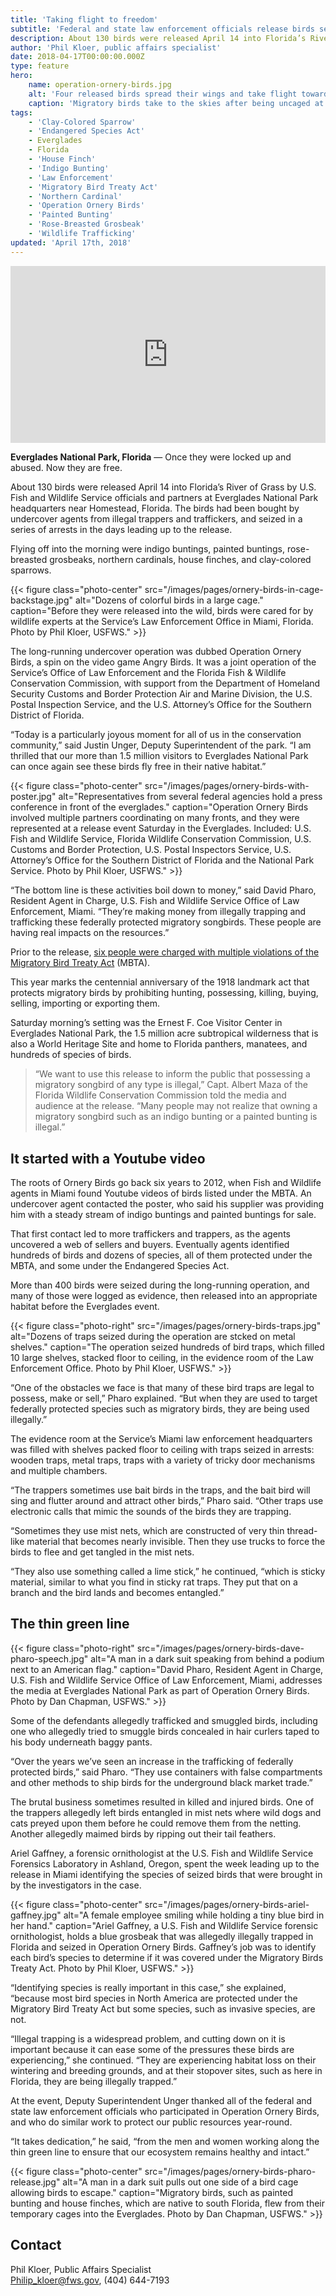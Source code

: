 ```yaml
---
title: 'Taking flight to freedom'
subtitle: 'Federal and state law enforcement officials release birds seized in Operation Ornery Birds into the Everglades'
description: About 130 birds were released April 14 into Florida’s River of Grass by U.S. Fish and Wildlife Service officials and partners at Everglades National Park headquarters near Homestead, Florida. The birds had been bought by undercover agents from illegal trappers and traffickers, and seized in a series of arrests in the days leading up to the release.
author: 'Phil Kloer, public affairs specialist'
date: 2018-04-17T00:00:00.000Z
type: feature
hero:
    name: operation-ornery-birds.jpg
    alt: 'Four released birds spread their wings and take flight towards the blue sky.'
    caption: 'Migratory birds take to the skies after being uncaged at Everglades National Park. The birds had been seized as part of Operation Ornery Birds. Photo by Dan Chapman, USFWS.'
tags:
    - 'Clay-Colored Sparrow'
    - 'Endangered Species Act'
    - Everglades
    - Florida
    - 'House Finch'
    - 'Indigo Bunting'
    - 'Law Enforcement'
    - 'Migratory Bird Treaty Act'
    - 'Northern Cardinal'
    - 'Operation Ornery Birds'
    - 'Painted Bunting'
    - 'Rose-Breasted Grosbeak'
    - 'Wildlife Trafficking'
updated: 'April 17th, 2018'
---
```


<div style="position: relative; padding-bottom: 56.25%; overflow: hidden;">
  <iframe src="https://www.facebook.com/plugins/video.php?href=https%3A%2F%2Fwww.facebook.com%2Fusfwssoutheast%2Fvideos%2F1803027593068901%2F&show_text=0" style="position: absolute; width: 100%; height: 100%;border:none;overflow:hidden" scrolling="no" frameborder="0" allowTransparency="true" allowFullScreen="true"></iframe>
</div>

**Everglades National Park, Florida** — Once they were locked up and abused. Now they are free.

About 130 birds were released April 14 into Florida’s River of Grass by U.S. Fish and Wildlife Service officials and partners at Everglades National Park headquarters near Homestead, Florida. The birds had been bought by undercover agents from illegal trappers and traffickers, and seized in a series of arrests in the days leading up to the release.

Flying off into the morning were indigo buntings, painted buntings, rose-breasted grosbeaks, northern cardinals, house finches, and clay-colored sparrows.

{{< figure class="photo-center" src="/images/pages/ornery-birds-in-cage-backstage.jpg" alt="Dozens of colorful birds in a large cage." caption="Before they were released into the wild, birds were cared for by wildlife experts at the Service’s Law Enforcement Office in Miami, Florida. Photo by Phil Kloer, USFWS." >}}

The long-running undercover operation was dubbed Operation Ornery Birds, a spin on the video game Angry Birds. It was a joint operation of the Service’s Office of Law Enforcement and the Florida Fish & Wildlife Conservation Commission, with support from the Department of Homeland Security Customs and Border Protection Air and Marine Division, the U.S. Postal Inspection Service, and the U.S. Attorney’s Office for the Southern District of Florida.

“Today is a particularly joyous moment for all of us in the conservation community,” said Justin Unger, Deputy Superintendent of the park. “I am thrilled that our more than 1.5 million visitors to Everglades National Park can once again see these birds fly free in their native habitat.”

{{< figure class="photo-center" src="/images/pages/ornery-birds-with-poster.jpg" alt="Representatives from several federal agencies hold a press conference in front of the everglades." caption="Operation Ornery Birds involved multiple partners coordinating on many fronts, and they were represented at a release event Saturday in the Everglades. Included: U.S. Fish and Wildlife Service, Florida Wildlife Conservation Commission, U.S. Customs and Border Protection, U.S. Postal Inspectors Service, U.S. Attorney’s Office for the Southern District of Florida and the National Park Service. Photo by Phil Kloer, USFWS." >}}

“The bottom line is these activities boil down to money,” said David Pharo, Resident Agent in Charge, U.S. Fish and Wildlife Service Office of Law Enforcement, Miami. “They’re making money from illegally trapping and trafficking these federally protected migratory songbirds. These people are having real impacts on the resources.”

Prior to the release, [six people were charged with multiple violations of the Migratory Bird Treaty Act](https://www.justice.gov/usao-sdfl/pr/six-defendants-charged-collectively-trafficking-over-four-hundred-migratory-birds) (MBTA).

This year marks the centennial anniversary of the 1918 landmark act that protects migratory birds by prohibiting hunting, possessing, killing, buying, selling, importing or exporting them.

Saturday morning’s setting was the Ernest F. Coe Visitor Center in Everglades National Park, the 1.5 million acre subtropical wilderness that is also a World Heritage Site and home to Florida panthers, manatees, and hundreds of species of birds.

> “We want to use this release to inform the public that possessing a migratory songbird of any type is illegal,” Capt. Albert Maza of the Florida Wildlife Conservation Commission told the media and audience at the release. “Many people may not realize that owning a migratory songbird such as an indigo bunting or a painted bunting is illegal.”

## It started with a Youtube video

The roots of Ornery Birds go back six years to 2012, when Fish and Wildlife agents in Miami found Youtube videos of birds listed under the MBTA. An undercover agent contacted the poster, who said his supplier was providing him with a steady stream of indigo buntings and painted buntings for sale.

That first contact led to more traffickers and trappers, as the agents uncovered a web of sellers and buyers. Eventually agents identified hundreds of birds and dozens of species, all of them protected under the MBTA, and some under the Endangered Species Act.

More than 400 birds were seized during the long-running operation, and many of those were logged as evidence, then released into an appropriate habitat before the Everglades event.

{{< figure class="photo-right" src="/images/pages/ornery-birds-traps.jpg" alt="Dozens of traps seized during the operation are stcked on metal shelves." caption="The operation seized hundreds of bird traps, which filled 10 large shelves, stacked floor to ceiling, in the evidence room of the Law Enforcement Office. Photo by Phil Kloer, USFWS." >}}

“One of the obstacles we face is that many of these bird traps are legal to possess, make or sell,” Pharo explained. “But when they are used to target federally protected species such as migratory birds, they are being used illegally.”

The evidence room at the Service’s Miami law enforcement headquarters was filled with shelves packed floor to ceiling with traps seized in arrests: wooden traps, metal traps, traps with a variety of tricky door mechanisms and multiple chambers.

“The trappers sometimes use bait birds in the traps, and the bait bird will sing and flutter around and attract other birds,” Pharo said. “Other traps use electronic calls that mimic the sounds of the birds they are trapping.

“Sometimes they use mist nets, which are constructed of very thin thread-like material that becomes nearly invisible. Then they use trucks to force the birds to flee and get tangled in the mist nets.

“They also use something called a lime stick,” he continued, “which is sticky material, similar to what you find in sticky rat traps. They put that on a branch and the bird lands and becomes entangled.”

## The thin green line

{{< figure class="photo-right" src="/images/pages/ornery-birds-dave-pharo-speech.jpg" alt="A man in a dark suit speaking from behind a podium next to an American flag." caption="David Pharo, Resident Agent in Charge, U.S. Fish and Wildlife Service Office of Law Enforcement, Miami, addresses the media at Everglades National Park as part of Operation Ornery Birds. Photo by Dan Chapman, USFWS." >}}

Some of the defendants allegedly trafficked and smuggled birds, including one who allegedly tried to smuggle birds concealed in hair curlers taped to his body underneath baggy pants.

“Over the years we’ve seen an increase in the trafficking of federally protected birds,” said Pharo. “They use containers with false compartments and other methods to ship birds for the underground black market trade.”

The brutal business sometimes resulted in killed and injured birds. One of the trappers allegedly left birds entangled in mist nets where wild dogs and cats preyed upon them before he could remove them from the netting. Another allegedly maimed birds by ripping out their tail feathers.

Ariel Gaffney, a forensic ornithologist at the U.S. Fish and Wildlife Service Forensics Laboratory in Ashland, Oregon, spent the week leading up to the release in Miami identifying the species of seized birds that were brought in by the investigators in the case.

{{< figure class="photo-center" src="/images/pages/ornery-birds-ariel-gaffney.jpg" alt="A female employee smiling while holding a tiny blue bird in her hand." caption="Ariel Gaffney, a U.S. Fish and Wildlife Service forensic ornithologist, holds a blue grosbeak that was allegedly illegally trapped in Florida and seized in Operation Ornery Birds. Gaffney’s job was to identify each bird’s species to determine if it was covered under the Migratory Birds Treaty Act. Photo by Phil Kloer, USFWS." >}}

“Identifying species is really important in this case,” she explained, “because most bird species in North America are protected under the Migratory Bird Treaty Act but some species, such as invasive species, are not.

“Illegal trapping is a widespread problem, and cutting down on it is important because it can ease some of the pressures these birds are experiencing,” she continued. “They are experiencing habitat loss on their wintering and breeding grounds, and at their stopover sites, such as here in Florida, they are being illegally trapped.”

At the event, Deputy Superintendent Unger thanked all of the federal and state law enforcement officials who participated in Operation Ornery Birds, and who do similar work to protect our public resources year-round.

“It takes dedication,” he said, “from the men and women working along the thin green line to ensure that our ecosystem remains healthy and intact.”

{{< figure class="photo-center" src="/images/pages/ornery-birds-pharo-release.jpg" alt="A man in a dark suit pulls out one side of a bird cage allowing birds to escape." caption="Migratory birds, such as painted bunting and house finches, which are native to south Florida, flew from their temporary cages into the Everglades. Photo by Dan Chapman, USFWS." >}}

## Contact

Phil Kloer, Public Affairs Specialist  
[Philip_kloer@fws.gov](mailto:Philip_kloer@fws.gov), (404) 644-7193
